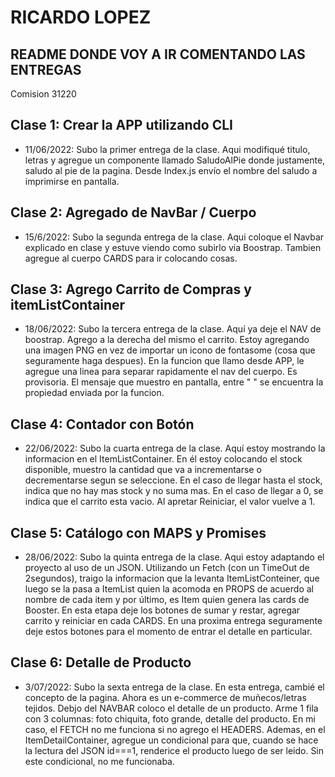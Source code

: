 # RICARDO LOPEZ
## README DONDE VOY A IR COMENTANDO LAS ENTREGAS
Comision 31220

## Clase 1: Crear la APP utilizando CLI
- 11/06/2022: Subo la primer entrega de la clase. Aqui modifiqué titulo, letras y agregue un componente llamado SaludoAlPie donde justamente, saludo al pie de la pagina. Desde Index.js envío el nombre del saludo a imprimirse en pantalla.

## Clase 2: Agregado de NavBar / Cuerpo 
- 15/6/2022: Subo la segunda entrega de la clase. Aqui coloque el Navbar explicado en clase y estuve viendo como subirlo via Boostrap. Tambien agregue al cuerpo CARDS para ir colocando cosas.

## Clase 3: Agrego Carrito de Compras y itemListContainer 
- 18/06/2022: Subo la tercera entrega de la clase. Aquí ya deje el NAV de boostrap. Agrego a la derecha del mismo el carrito. Estoy agregando una imagen PNG en vez de importar un icono de fontasome (cosa que seguramente haga despues). En la funcion que llamo desde APP, le agregue una linea para separar rapidamente el nav del cuerpo. Es provisoria. El mensaje que muestro en pantalla, entre " " se encuentra la propiedad enviada por la funcion.

## Clase 4: Contador con Botón
- 22/06/2022: Subo la cuarta entrega de la clase. Aquí estoy mostrando la informacion en el ItemListContainer. En él estoy colocando el stock disponible, muestro la cantidad que va a incrementarse o decrementarse segun se seleccione. En el caso de llegar hasta el stock, indica que no hay mas stock y no suma mas. En el caso de llegar a 0, se indica que el carrito esta vacio. Al apretar Reiniciar, el valor vuelve a 1. 

## Clase 5: Catálogo con MAPS y Promises
- 28/06/2022: Subo la quinta entrega de la clase. Aqui estoy adaptando el proyecto al uso de un JSON. Utilizando un Fetch (con un TimeOut de 2segundos), traigo la informacion que la levanta ItemListConteiner, que luego se la pasa a ItemList quien la acomoda en PROPS de acuerdo al nombre de cada item y por último, es Item quien genera las cards de Booster.
En esta etapa deje los botones de sumar y restar, agregar carrito y reiniciar en cada CARDS. En una proxima entrega seguramente deje estos botones para el momento de entrar el detalle en particular.

## Clase 6: Detalle de Producto
- 3/07/2022: Subo la sexta entrega de la clase. En esta entrega, cambié el concepto de la pagina. Ahora es un e-commerce de muñecos/letras tejidos. Debjo del NAVBAR coloco el detalle de un producto. Arme 1 fila con 3 columnas: foto chiquita, foto grande, detalle del producto. En mi caso, el FETCH no me funciona si no agrego el HEADERS. Ademas, en el ItemDetailContainer, agregue un condicional para que, cuando se hace la lectura del JSON id===1, renderice el producto luego de ser leido. Sin este condicional, no me funcionaba.